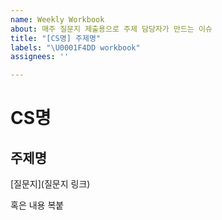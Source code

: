 ```yaml
---
name: Weekly Workbook
about: 매주 질문지 제출용으로 주제 담당자가 만드는 이슈
title: "[CS명] 주제명"
labels: "\U0001F4DD workbook"
assignees: ''

---
```


# CS명

## 주제명

[질문지](질문지 링크)

혹은 내용 복붙
